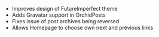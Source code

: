 ---
---

- Improves design of FutureImperfect theme
- Adds Gravatar support in OrchidPosts
- Fixes issue of post archives being reversed
- Allows Homepage to choose own next and previous links
